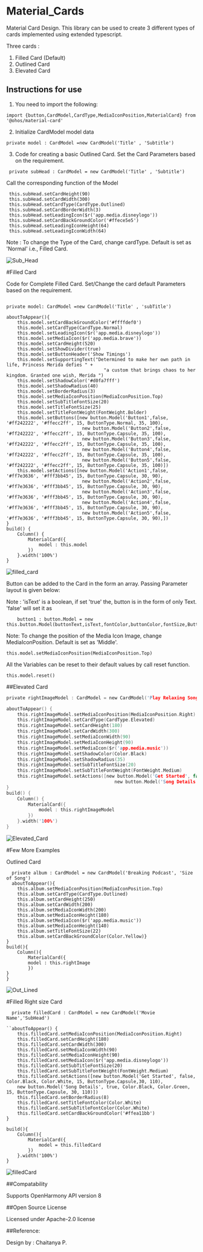 # Material_Cards

Material Card Design. This library can be used to create 3 different types of cards implemented using extended typescript.

Three cards :

1. Filled Card (Default)
2. Outlined Card
3. Elevated Card

## Instructions for use


1. You need to import the following:

```ets
import {button,CardModel,CardType,MediaIconPosition,MaterialCard} from '@ohos/material-card'
```
2. Initialize CardModel model data

```ets
private model : CardModel =new CardModel('Title' , 'Subtitle')
```
3. Code for creating a basic Outlined Card. Set the Card Parameters based on the requirement.
```ets
 private subHead : CardModel = new CardModel('Title' , 'Subtitle')
```
Call the corresponding function of the Model

```ets
 this.subHead.setCardHeight(90)
 this.subHead.setCardWidth(300)
 this.subHead.setCardType(CardType.Outlined)
 this.subHead.setCardBorderWidth(3)
 this.subHead.setLeadingIcon($r('app.media.disneylogo'))
 this.subHead.setCardBackGroundColor('#ffece5e5')
 this.subHead.setLeadingIconHeight(64)
 this.subHead.setLeadingIconWidth(64)
```
Note : To change the Type of the Card, change cardType. Default is set as 'Normal' i.e., Filled Card.

![Sub_Head](screenshots/subHead.png)

#Filled Card

Code for Complete Filled Card. Set/Change the card default Parameters based on the requirement. 

```ets

private model: CardModel =new CardModel('Title' , 'subTitle')

aboutToAppear(){
    this.model.setCardBackGroundColor('#ffffdef0')
    this.model.setCardType(CardType.Normal)
    this.model.setLeadingIcon($r('app.media.disneylogo'))
    this.model.setMediaIcon($r('app.media.brave'))
    this.model.setCardHeight(520)
    this.model.setShowDivider(true)
    this.model.setButtonHeader('Show Timings')
    this.model.setSupportingText("Determined to make her own path in life, Princess Merida defies " +
                                    "a custom that brings chaos to her kingdom. Granted one wish, Merida ")
    this.model.setShadowColor('#d0fa7fff')
    this.model.setShadowRadius(40)
    this.model.setBorderRadius(3)
    this.model.setMediaIconPosition(MediaIconPosition.Top)
    this.model.setSubTitleFontSize(20)
    this.model.setTitleFontSize(25)
    this.model.setTitleFontWeight(FontWeight.Bolder)
    this.model.setButtons([new button.Model('Button1',false, '#ff242222', '#ffecc2ff', 15, ButtonType.Normal, 35, 100),
                            new button.Model('Button2',false, '#ff242222', '#ffecc2ff', 15, ButtonType.Capsule, 35, 100),
                            new button.Model('Button3',false, '#ff242222', '#ffecc2ff', 15, ButtonType.Capsule, 35, 100),
                            new button.Model('Button4',false, '#ff242222', '#ffecc2ff', 15, ButtonType.Capsule, 35, 100),
                            new button.Model('Button5',false, '#ff242222', '#ffecc2ff', 15, ButtonType.Capsule, 35, 100)])
    this.model.setActions([new button.Model('Action1',false, '#ff7e3636', '#fff3bb45', 15, ButtonType.Capsule, 30, 90),
                            new button.Model('Action2',false, '#ff7e3636', '#fff3bb45', 15, ButtonType.Capsule, 30, 90),
                            new button.Model('Action3',false, '#ff7e3636', '#fff3bb45', 15, ButtonType.Capsule, 30, 90),
                            new button.Model('Action4',false, '#ff7e3636', '#fff3bb45', 15, ButtonType.Capsule, 30, 90),
                            new button.Model('Action5',false, '#ff7e3636', '#fff3bb45', 15, ButtonType.Capsule, 30, 90),])
}
build() {
    Column() {
        MaterialCard({
            model : this.model
        })
    }.width('100%')
}
```
![filled_card](screenshots/filledCard.png)

Button can be added to the Card in the form an array. Passing Parameter layout is given below:

Note : 'isText'  is a boolean, if set 'true' the, button is in the form of only Text. 'false' will set it as 
```ets
    button1 : button.Model = new this.button.Model(buttonText,isText,fontColor,buttonColor,fontSize,ButtonType,buttonHeight,buttonWidth)
```
Note: To change the position of the  Media Icon Image, change MediaIconPosition. Default is set as 'Middle'. 
```ets
this.model.setMediaIconPosition(MediaIconPosition.Top) 
```
All the Variables can be reset to their default values by call reset function.
```ets
this.model.reset()
```
##Elevated Card 
```c
private rightImageModel : CardModel = new CardModel('Play Relaxing Songs', 'Song Name')

aboutToAppear() {
    this.rightImageModel.setMediaIconPosition(MediaIconPosition.Right)
    this.rightImageModel.setCardType(CardType.Elevated)
    this.rightImageModel.setCardHeight(180)
    this.rightImageModel.setCardWidth(300)
    this.rightImageModel.setMediaIconWidth(90)
    this.rightImageModel.setMediaIconHeight(90)
    this.rightImageModel.setMediaIcon($r('app.media.music'))
    this.rightImageModel.setShadowColor(Color.Black)
    this.rightImageModel.setShadowRadius(35)
    this.rightImageModel.setSubTitleFontSize(20)
    this.rightImageModel.setSubTitleFontWeight(FontWeight.Medium)
    this.rightImageModel.setActions([new button.Model('Get Started', false, Color.White, Color.Black, 15, ButtonType.Capsule,30, 110),
                                        new button.Model('Song Details', true, Color.Black, Color.Green, 15, ButtonType.Capsule, 30, 110)])
}
build() {
    Column() {
        MaterialCard({
            model : this.rightImageModel
        })
    }.width('100%')
}
```
![Elevated_Card](screenshots/ElevatedRightImage.png)

#Few More Examples

Outlined Card
```ets
  private album : CardModel = new CardModel('Breaking Podcast', 'Size of Song')
  aboutToAppear(){
    this.album.setMediaIconPosition(MediaIconPosition.Top)
    this.album.setCardType(CardType.Outlined)
    this.album.setCardHeight(250)
    this.album.setCardWidth(200)
    this.album.setMediaIconWidth(200)
    this.album.setMediaIconHeight(180)
    this.album.setMediaIcon($r('app.media.music'))
    this.album.setMediaIconHeight(140)
    this.album.setTitleFontSize(22)
    this.album.setCardBackGroundColor(Color.Yellow)}
}   
build(){
    Column(){
        MaterialCard({
        model : this.rightImage
        })
}
}
```
![Out_Lined](screenshots/OutIinedCard.png )

#Filled Right size Card

```ets
  private filledCard : CardModel = new CardModel('Movie Name','SubHead')

``aboutToAppear() {
    this.filledCard.setMediaIconPosition(MediaIconPosition.Right)
    this.filledCard.setCardHeight(180)
    this.filledCard.setCardWidth(300)
    this.filledCard.setMediaIconWidth(90)
    this.filledCard.setMediaIconHeight(90)
    this.filledCard.setMediaIcon($r('app.media.disneylogo'))
    this.filledCard.setSubTitleFontSize(20)
    this.filledCard.setSubTitleFontWeight(FontWeight.Medium)
    this.filledCard.setActions([new button.Model('Get Started', false, Color.Black, Color.White, 15, ButtonType.Capsule,30, 110),
    new button.Model('Song Details', true, Color.Black, Color.Green, 15, ButtonType.Capsule, 30, 110)])
    this.filledCard.setBorderRadius(8)
    this.filledCard.setTitleFontColor(Color.White)
    this.filledCard.setSubTitleFontColor(Color.White)
    this.filledCard.setCardBackGroundColor('#ffea11bb')
}

build(){
    Column(){
        MaterialCard({
            model = this.filledCard
        })  
    }.width('100%')
}
```

![filledCard](screenshots/filledCardRight.png)

##Compatability

Supports OpenHarmony API version 8

##Open Source License

Licensed under Apache-2.0 license

##Reference:

Design by : Chaitanya P.